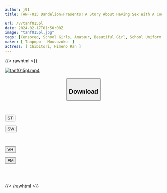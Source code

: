 ```yaml
---
author: j91
title: TANF-015 Dandelion☆Presents! A Story About Having Sex With A Cool High School Girl Who Came From The Countryside To Tokyo On A School Trip.Chibitori♂&Ran♀ Edition

url: /v/tanf015pl
date: 2024-02-17T01:50:00Z
image: "tanf015pl.jpg"
tags: [Censored, School Girls, Amateur, Beautiful Girl, School Uniform	]
maker: [ Tanpopo - Mousozoku  ]
actress: [ Chibitori, Himeno Ran ]
---
```



{{< rawhtml >}}

<div class="video" data-videoid="YOgQj7QZgxtv9pb">
    <a href="javascript:;">
        <img src="/v/tanf015pl/tanf015pl.jpg" width="WIDTH" height="HEIGHT" alt="tanf015pl.mp4" loading="lazy">
    </a>
</div>

<script type="text/javascript" src="https://j91.asia/asset/on-demand-st.js"></script>

<br>
  <link rel="stylesheet" href="https://j91.asia/asset/bs5.css">
  
  <center>
  <button class="btn btn-primary" type="button" data-bs-toggle="collapse" data-bs-target=".multi-collapse" aria-expanded="false" aria-controls="multiCollapseExample1 multiCollapseExample2"><h2>Download</h2></button></center>
</p>
<div class="row">
  <div class="col">
    <div class="collapse multi-collapse" id="multiCollapseExample1">
      <div class="card card-body">
	      	      <br>
<div class="buttons">  
<p><a href="https://streamtape.to/v/YOgQj7QZgxtv9pb" target="_blank"><button class="btn-hover color-3"><i class="fa fa-download"></i> ST</button></a></p>
<p><a href="https://cdnwish.com/nxavl4ceakk8" target="_blank"><button class="btn-hover color-2"><i class="fa fa-download"></i> SW</button></a></p></div>
    </div>
  </div>
</div>
  <div class="col">
    <div class="collapse multi-collapse" id="multiCollapseExample2">
      <div class="card card-body">
	      <br>
<div class="buttons">
<p><a href="javascript:;"><button class="btn-hover color-9"><i class="fa fa-download"></i> VH</button></a></p>
<p><a href="javascript:;"><button class="btn-hover color-8"><i class="fa fa-download"></i> FM</button></a></p></div>
<br><br>
      </div>
    </div>
  </div>
</div>

{{< /rawhtml >}}